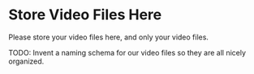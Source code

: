 # Store Video Files Here

Please store your 
video files here, and only 
your video files. 

TODO: Invent a naming 
schema for our video files so they are all nicely organized.